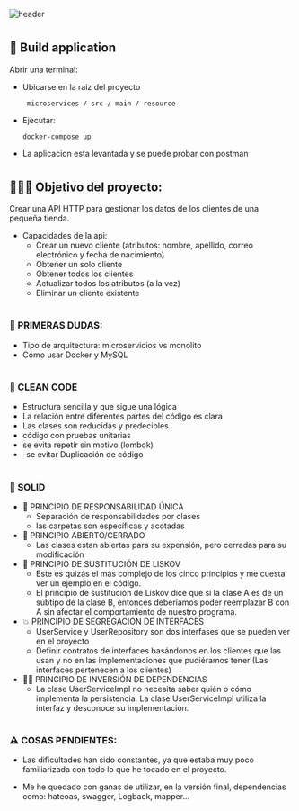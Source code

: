  

![header](https://capsule-render.vercel.app/api?text=Api%_%HTTP&fontColor=d6ace6 )
#
## 🔨 Build application 
Abrir una terminal:

- Ubicarse en la raiz del proyecto 
  ```
   microservices / src / main / resource 
   ```
- Ejecutar:
  ```
  docker-compose up
  ```
 - La aplicacion esta levantada y se puede probar con postman

#
## 👩🏽‍💻 Objetivo del proyecto:
 Crear una API HTTP para gestionar los datos de los clientes de una pequeña tienda.
  - Capacidades de la api: 
    - Crear un nuevo cliente (atributos: nombre, apellido, correo electrónico y fecha de nacimiento)
    - Obtener un solo cliente 
    - Obtener todos los clientes 
    - Actualizar todos los atributos (a la vez) 
    - Eliminar un cliente existente 
#
### 🤔 PRIMERAS DUDAS:
 - Tipo de arquitectura: microservicios vs monolito 
 - Cómo usar Docker y MySQL
#
### 🧹 CLEAN CODE
  - Estructura sencilla y que sigue una lógica
  - La relación entre diferentes partes del código es clara
  - Las clases son reducidas y predecibles.
  - código con pruebas unitarias
  - se evita repetir sin motivo (lombok)
  - -se evitar Duplicación de código
  
#
### 📖 SOLID 

  - 🕺 PRINCIPIO DE RESPONSABILIDAD ÚNICA 
      - Separación de responsabilidades por clases  
      - las carpetas son específicas y acotadas 
  - 🤯 PRINCIPIO ABIERTO/CERRADO
      - Las clases estan abiertas para su expensión, pero cerradas para su modificación
  - 🔁 PRINCIPIO DE SUSTITUCIÓN DE LISKOV
      - Este es quizás el más complejo de los cinco principios y me cuesta ver un ejemplo en el código.
      - El principio de sustitución de Liskov dice que si la clase A es de un subtipo de la clase B, entonces deberíamos poder reemplazar B con A sin afectar el comportamiento de nuestro programa.
  - 💥  PRINCIPIO DE SEGREGACIÓN DE INTERFACES
      - UserService y UserRepository son dos interfases que se pueden ver en el proyecto
      - Definir contratos de interfaces basándonos en los clientes que las usan y no en las implementaciones que pudiéramos tener (Las interfaces pertenecen a los clientes)
  - 🤹‍♀ PRINCIPIO DE INVERSIÓN DE DEPENDENCIAS
    - La clase UserServiceImpl  no necesita saber quién o cómo implementa la persistencia. La clase UserServiceImpl utiliza la interfaz y desconoce su implementación.
#
### ⚠️ COSAS PENDIENTES:

  - Las dificultades han sido constantes, ya que estaba muy poco familiarizada con todo lo que he tocado en  el proyecto.
  
 -  Me he quedado con ganas de utilizar, en la versión final, dependencias como: hateoas, swagger, Logback, mapper...
  
  
  
  
 













